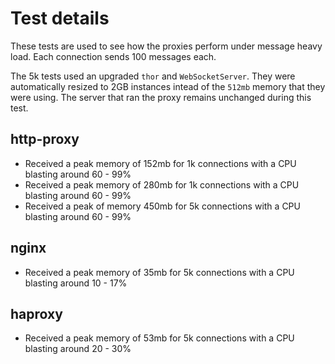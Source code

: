 # Test details

These tests are used to see how the proxies perform under message heavy load.
Each connection sends 100 messages each.

The 5k tests used an upgraded `thor` and `WebSocketServer`. They were
automatically resized to 2GB instances intead of the `512mb` memory that they
were using. The server that ran the proxy remains unchanged during this test.

## http-proxy
- Received a peak memory of 152mb for 1k connections with a CPU blasting around
  60 - 99%
- Received a peak memory of 280mb for 1k connections with a CPU blasting around
  60 - 99%
- Received a peak of memory 450mb for 5k connections with a CPU blasting around
  60 - 99%

## nginx

- Received a peak memory of 35mb for 5k connections with a CPU blasting around
  10 - 17%

## haproxy

- Received a peak memory of 53mb for 5k connections with a CPU blasting around
  20 - 30%
